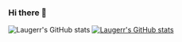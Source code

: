 ### Hi there 👋

![Laugerr's GitHub stats](https://github-readme-stats.vercel.app/api?username=Laugerr&show_icons=true&theme=onedark)
[![Laugerr's GitHub stats](https://github-readme-stats.vercel.app/api?username=Laugerr)](https://github.com/anuraghazra/github-readme-stats)

